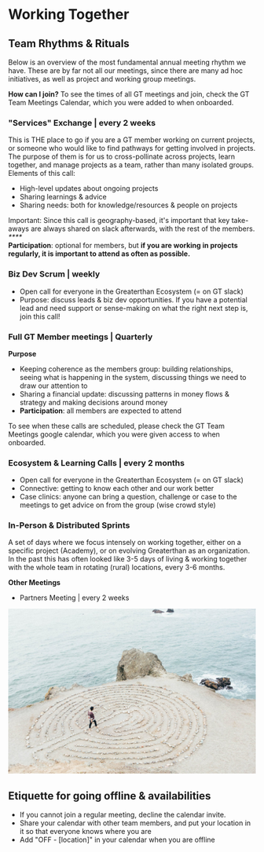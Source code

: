 # Working Together

## Team Rhythms & Rituals

Below is an overview of the most fundamental annual meeting rhythm we have. These are by far not all our meetings, since there are many ad hoc initiatives, as well as project and working group meetings. 

**How can I join?** To see the times of all GT meetings and join, check the GT Team Meetings Calendar, which you were added to when onboarded. 

### "Services" Exchange \| every 2 weeks

This is THE place to go if you are a GT member working on current projects, or someone who would like to find pathways for getting involved in projects. The purpose of them is for us to cross-pollinate across projects, learn together, and manage projects as a team, rather than many isolated groups. Elements of this call: 

* High-level updates about ongoing projects
* Sharing learnings & advice
* Sharing needs: both for knowledge/resources & people on projects

Important: Since this call is geography-based, it's important that key take-aways are always shared on slack afterwards, with the rest of the members.   
_****_  
**Participation**: optional for members, but **if you are working in projects regularly, it is important to attend as often as possible.** 

### Biz Dev Scrum \| weekly

* Open call for everyone in the Greaterthan Ecosystem \(= on GT slack\)
* Purpose: discuss leads & biz dev opportunities. If you have a potential lead and need support or sense-making on what the right next step is, join this call! 

### Full GT Member meetings \| Quarterly

**Purpose**

* Keeping coherence as the members group: building relationships, seeing what is happening in the system, discussing things we need to draw our attention to
* Sharing a financial update: discussing patterns in money flows & strategy and making decisions around money
* **Participation**: all members are expected to attend 

To see when these calls are scheduled, please check the GT Team Meetings google calendar, which you were given access to when onboarded.

### Ecosystem & Learning Calls \| every 2 months

* Open call for everyone in the Greaterthan Ecosystem \(= on GT slack\)
* Connective: getting to know each other and our work better
* Case clinics: anyone can bring a question, challenge or case to the meetings to get advice on from the group \(wise crowd style\) 

### In-Person & Distributed Sprints <a id="in-person-sprints"></a>

A set of days where we focus intensely on working together, either on a specific project \(Academy\), or on evolving Greaterthan as an organization. In the past this has often looked like 3-5 days of living & working together with the whole team in rotating \(rural\) locations, every 3-6 months.

**Other Meetings**

* Partners Meeting \| every 2 weeks

![](.gitbook/assets/rsz_ashley-batz-1298.jpg)

## **Etiquette for going offline & availabilities**

* If you cannot join a regular meeting, decline the calendar invite. 
* Share your calendar with other team members, and put your location in it so that everyone knows where you are
* Add "OFF - \[location\]" in your calendar when you are offline

